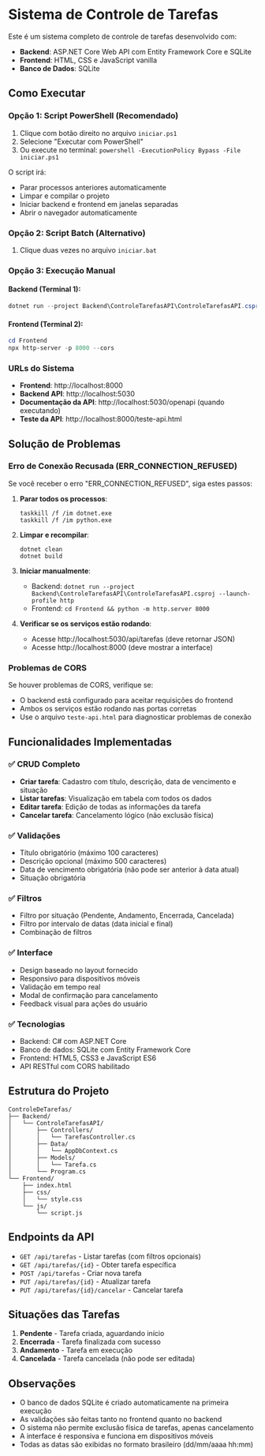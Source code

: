 # Sistema de Controle de Tarefas

Este é um sistema completo de controle de tarefas desenvolvido com:

- **Backend**: ASP.NET Core Web API com Entity Framework Core e SQLite
- **Frontend**: HTML, CSS e JavaScript vanilla
- **Banco de Dados**: SQLite

## Como Executar

### Opção 1: Script PowerShell (Recomendado)

1. Clique com botão direito no arquivo `iniciar.ps1`
2. Selecione "Executar com PowerShell"
3. Ou execute no terminal: `powershell -ExecutionPolicy Bypass -File iniciar.ps1`

O script irá:
- Parar processos anteriores automaticamente
- Limpar e compilar o projeto
- Iniciar backend e frontend em janelas separadas
- Abrir o navegador automaticamente

### Opção 2: Script Batch (Alternativo)

1. Clique duas vezes no arquivo `iniciar.bat`

### Opção 3: Execução Manual

#### Backend (Terminal 1):
```powershell
dotnet run --project Backend\ControleTarefasAPI\ControleTarefasAPI.csproj --launch-profile http
```

#### Frontend (Terminal 2):
```powershell
cd Frontend
npx http-server -p 8000 --cors
```

### URLs do Sistema

- **Frontend**: http://localhost:8000
- **Backend API**: http://localhost:5030
- **Documentação da API**: http://localhost:5030/openapi (quando executando)
- **Teste da API**: http://localhost:8000/teste-api.html

## Solução de Problemas

### Erro de Conexão Recusada (ERR_CONNECTION_REFUSED)

Se você receber o erro "ERR_CONNECTION_REFUSED", siga estes passos:

1. **Parar todos os processos**:
   ```
   taskkill /f /im dotnet.exe
   taskkill /f /im python.exe
   ```

2. **Limpar e recompilar**:
   ```
   dotnet clean
   dotnet build
   ```

3. **Iniciar manualmente**:
   - Backend: `dotnet run --project Backend\ControleTarefasAPI\ControleTarefasAPI.csproj --launch-profile http`
   - Frontend: `cd Frontend && python -m http.server 8000`

4. **Verificar se os serviços estão rodando**:
   - Acesse http://localhost:5030/api/tarefas (deve retornar JSON)
   - Acesse http://localhost:8000 (deve mostrar a interface)

### Problemas de CORS

Se houver problemas de CORS, verifique se:
- O backend está configurado para aceitar requisições do frontend
- Ambos os serviços estão rodando nas portas corretas
- Use o arquivo `teste-api.html` para diagnosticar problemas de conexão

## Funcionalidades Implementadas

### ✅ CRUD Completo
- **Criar tarefa**: Cadastro com título, descrição, data de vencimento e situação
- **Listar tarefas**: Visualização em tabela com todos os dados
- **Editar tarefa**: Edição de todas as informações da tarefa
- **Cancelar tarefa**: Cancelamento lógico (não exclusão física)

### ✅ Validações
- Título obrigatório (máximo 100 caracteres)
- Descrição opcional (máximo 500 caracteres)
- Data de vencimento obrigatória (não pode ser anterior à data atual)
- Situação obrigatória

### ✅ Filtros
- Filtro por situação (Pendente, Andamento, Encerrada, Cancelada)
- Filtro por intervalo de datas (data inicial e final)
- Combinação de filtros

### ✅ Interface
- Design baseado no layout fornecido
- Responsivo para dispositivos móveis
- Validação em tempo real
- Modal de confirmação para cancelamento
- Feedback visual para ações do usuário

### ✅ Tecnologias
- Backend: C# com ASP.NET Core
- Banco de dados: SQLite com Entity Framework Core
- Frontend: HTML5, CSS3 e JavaScript ES6
- API RESTful com CORS habilitado

## Estrutura do Projeto

```
ControleDeTarefas/
├── Backend/
│   └── ControleTarefasAPI/
│       ├── Controllers/
│       │   └── TarefasController.cs
│       ├── Data/
│       │   └── AppDbContext.cs
│       ├── Models/
│       │   └── Tarefa.cs
│       └── Program.cs
└── Frontend/
    ├── index.html
    ├── css/
    │   └── style.css
    └── js/
        └── script.js
```

## Endpoints da API

- `GET /api/tarefas` - Listar tarefas (com filtros opcionais)
- `GET /api/tarefas/{id}` - Obter tarefa específica
- `POST /api/tarefas` - Criar nova tarefa
- `PUT /api/tarefas/{id}` - Atualizar tarefa
- `PUT /api/tarefas/{id}/cancelar` - Cancelar tarefa

## Situações das Tarefas

1. **Pendente** - Tarefa criada, aguardando início
2. **Encerrada** - Tarefa finalizada com sucesso
3. **Andamento** - Tarefa em execução
4. **Cancelada** - Tarefa cancelada (não pode ser editada)

## Observações

- O banco de dados SQLite é criado automaticamente na primeira execução
- As validações são feitas tanto no frontend quanto no backend
- O sistema não permite exclusão física de tarefas, apenas cancelamento
- A interface é responsiva e funciona em dispositivos móveis
- Todas as datas são exibidas no formato brasileiro (dd/mm/aaaa hh:mm)
